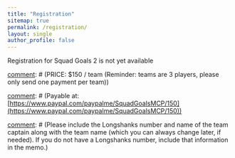 ```yaml
---
title: "Registration"
sitemap: true
permalink: /registration/
layout: single
author_profile: false
---
```


Registration for Squad Goals 2 is not yet available

[comment]: # (PRICE: $150 / team (Reminder: teams are 3 players, please only send one payment per team))

[comment]: # (Payable at: [https://www.paypal.com/paypalme/SquadGoalsMCP/150](https://www.paypal.com/paypalme/SquadGoalsMCP/150))

[comment]: # (Pay above via PayPal to be registered on Longshanks!)

[comment]: # (Please include the Longshanks number and name of the team captain along with the team name (which you can always change later, if needed). If you do not have a Longshanks number, include that information in the memo.)